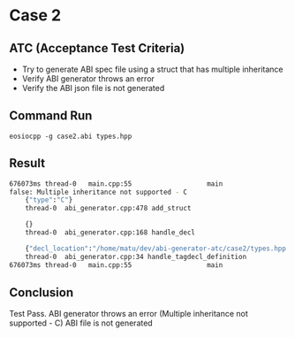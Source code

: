# Case 2

## ATC (Acceptance Test Criteria)

- Try to generate ABI spec file using a struct that has multiple inheritance 
- Verify ABI generator throws an error
- Verify the ABI json file is not generated

## Command Run
```
eosiocpp -g case2.abi types.hpp
```

## Result
```bash
676073ms thread-0   main.cpp:55                   main                 ] 999999 abi_generation_exception: Unable to generate abi
false: Multiple inheritance not supported - C
    {"type":"C"}
    thread-0  abi_generator.cpp:478 add_struct

    {}
    thread-0  abi_generator.cpp:168 handle_decl

    {"decl_location":"/home/matu/dev/abi-generator-atc/case2/types.hpp:11:8"}
    thread-0  abi_generator.cpp:34 handle_tagdecl_definition
676073ms thread-0   main.cpp:55                   main                 ] output: {"types":[],"structs":[],"actions":[],"tables":[]}
```

## Conclusion
Test Pass.
ABI generator throws an error (Multiple inheritance not supported - C)
ABI file is not generated
